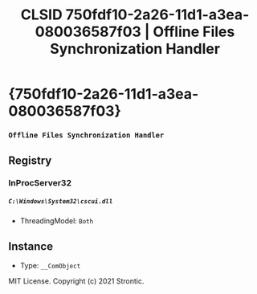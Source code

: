 ﻿---
title: "CLSID 750fdf10-2a26-11d1-a3ea-080036587f03 | Offline Files Synchronization Handler"
excerpt: What is COM-Object CLSID 750fdf10-2a26-11d1-a3ea-080036587f03?
---

# {750fdf10-2a26-11d1-a3ea-080036587f03}

### `Offline Files Synchronization Handler`

## Registry


### InProcServer32

##### `C:\Windows\System32\cscui.dll`
* ThreadingModel: `Both`

## Instance

* Type: `__ComObject`

MIT License. Copyright (c) 2021 Strontic.


